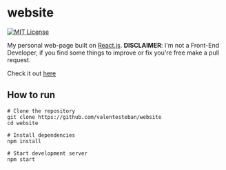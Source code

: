 # website
[![MIT License](https://img.shields.io/badge/license-MIT-blue)](LICENSE)

My personal web-page built on [React.js](https://reactjs.org/).
**DISCLAIMER**: I'm not a Front-End Developer, if you find some things to improve or fix you're free make a pull request.

Check it out [here](https://valentesteban.me)

## How to run
```shell
# Clone the repository
git clone https://github.com/valentesteban/website
cd website

# Install dependencies
npm install

# Start development server
npm start
```
